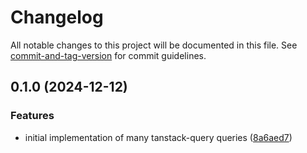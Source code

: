 # Changelog

All notable changes to this project will be documented in this file. See [commit-and-tag-version](https://github.com/absolute-version/commit-and-tag-version) for commit guidelines.

## 0.1.0 (2024-12-12)

### Features

- initial implementation of many tanstack-query queries ([8a6aed7](https://github.com/digidem/comapeo-core-react/commit/8a6aed78f646c0f536551ac4a0423ff5d7780b33))
